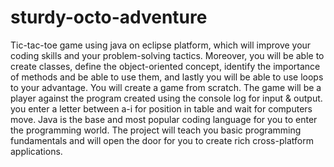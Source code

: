 # sturdy-octo-adventure
Tic-tac-toe game using java on eclipse platform, which will improve your coding skills and your problem-solving tactics. Moreover, you will be able to create classes, define the object-oriented concept, identify the importance of methods and be able to use them, and lastly you will be able to use loops to your advantage. You will create a game from scratch. The game will be a player against the program created using the console log for input & output. you enter a letter between a-i for position in table and wait for computers move.
Java is the base and most popular coding language for you to enter the programming world. The project will teach you basic programming fundamentals and will open the door for you to create rich cross-platform applications.

